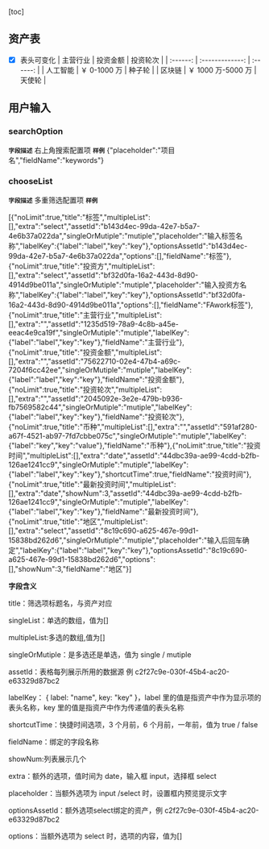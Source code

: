 [toc]

## 资产表

- [x] 表头可变化
      | 主营行业 | 投资金额 | 投资轮次 |
      | :------: | :-------------: | :------: |
      | 人工智能 | ￥ 0-1000 万 | 种子轮 |
      | 区块链 | ￥ 1000 万-5000 万 | 天使轮 |

## 用户输入

### searchOption

**`字段描述`**
右上角搜索配置项
**`样例`**
{"placeholder":"项目名","fieldName":"keywords"}

### chooseList

**`字段描述`**
多重筛选配置项
**`样例`**

[{"noLimit":true,"title":"标签","multipleList":[],"extra":"select","assetId":"b143d4ec-99da-42e7-b5a7-4e6b37a022da","singleOrMutiple":"mutiple","placeholder":"输入标签名称","labelKey":{"label":"label","key":"key"},"optionsAssetId":"b143d4ec-99da-42e7-b5a7-4e6b37a022da","options":[],"fieldName":"标签"},{"noLimit":true,"title":"投资方","multipleList":[],"extra":"select","assetId":"bf32d0fa-16a2-443d-8d90-4914d9be011a","singleOrMutiple":"mutiple","placeholder":"输入投资方名称","labelKey":{"label":"label","key":"key"},"optionsAssetId":"bf32d0fa-16a2-443d-8d90-4914d9be011a","options":[],"fieldName":"FAwork标签"},{"noLimit":true,"title":"主营行业","multipleList":[],"extra":"","assetId":"1235d519-78a9-4c8b-a45e-eeac4e9ca19f","singleOrMutiple":"mutiple","labelKey":{"label":"label","key":"key"},"fieldName":"主营行业"},{"noLimit":true,"title":"投资金额","multipleList":[],"extra":"","assetId":"75622710-02e4-47b4-a69c-7204f6cc42ee","singleOrMutiple":"mutiple","labelKey":{"label":"label","key":"key"},"fieldName":"投资金额"},{"noLimit":true,"title":"投资轮次","multipleList":[],"extra":"","assetId":"2045092e-3e2e-479b-b936-fb7569582c44","singleOrMutiple":"mutiple","labelKey":{"label":"label","key":"key"},"fieldName":"投资轮次"},{"noLimit":true,"title":"币种","multipleList":[],"extra":"","assetId":"591af280-a67f-4521-ab97-7fd7cbbe075c","singleOrMutiple":"mutiple","labelKey":{"label":"key","key":"value"},"fieldName":"币种"},{"noLimit":true,"title":"投资时间","multipleList":[],"extra":"date","assetId":"44dbc39a-ae99-4cdd-b2fb-126ae1241cc9","singleOrMutiple":"mutiple","labelKey":{"label":"label","key":"key"},"shortcutTime":true,"fieldName":"投资时间"},{"noLimit":true,"title":"最新投资时间","multipleList":[],"extra":"date","showNum":3,"assetId":"44dbc39a-ae99-4cdd-b2fb-126ae1241cc9","singleOrMutiple":"mutiple","labelKey":{"label":"label","key":"key"},"fieldName":"最新投资时间"},{"noLimit":true,"title":"地区","multipleList":[],"extra":"select","assetId":"8c19c690-a625-467e-99d1-15838bd262d6","singleOrMutiple":"mutiple","placeholder":"输入后回车确定","labelKey":{"label":"label","key":"key"},"optionsAssetId":"8c19c690-a625-467e-99d1-15838bd262d6","options":[],"showNum":3,"fieldName":"地区"}]

**字段含义**

title：筛选项标题名，与资产对应

singleList：单选的数组，值为[]

multipleList:多选的数组,值为[]

singleOrMutiple：是多选还是单选，值为 single / mutiple

assetId：表格每列展示所用的数据源 例 c2f27c9e-030f-45b4-ac20-e63329d87bc2

labelKey： { label: "name", key: "key" }，label 里的值是指资产中作为显示项的表头名称，key 里的值是指资产中作为传递值的表头名称

shortcutTime：快捷时间选项，3 个月前，6 个月前，一年前，值为 true / false

fieldName：绑定的字段名称

showNum:列表展示几个

extra：额外的选项，值时间为 date，输入框 input，选择框 select

placeholder：当额外选项为 input /select 时，设置框内预览提示文字

optionsAssetId：额外选项select绑定的资产，例 c2f27c9e-030f-45b4-ac20-e63329d87bc2

options：当额外选项为 select 时，选项的内容，值为[]
